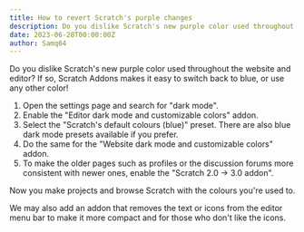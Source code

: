 ```yaml
---
title: How to revert Scratch's purple changes
description: Do you dislike Scratch's new purple color used throughout the website and editor? If so, Scratch Addons makes it easy to switch back to blue, or use any other color!
date: 2023-06-28T00:00:00Z
author: Samq64
---
```

Do you dislike Scratch's new purple color used throughout the website and editor? If so, Scratch Addons makes it easy to switch back to blue, or use any other color!

1. Open the settings page and search for "dark mode".
2. Enable the "Editor dark mode and customizable colors" addon.
3. Select the "Scratch's default colours (blue)" preset. There are also blue dark mode presets available if you prefer.
4. Do the same for the "Website dark mode and customizable colors" addon.
5. To make the older pages such as profiles or the discussion forums more consistent with newer ones, enable the "Scratch 2.0 → 3.0 addon".

Now you make projects and browse Scratch with the colours you're used to.

We may also add an addon that removes the text or icons from the editor menu bar to make it more compact and for those who don't like the icons.
